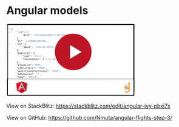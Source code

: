# Angular models


[![](video-player.png)](https://drive.google.com/file/d/1p_AaQw6EpwxR03jY5T4w2p52UvjuN3t9/view)


View on StackBlitz: 
https://stackblitz.com/edit/angular-ivy-pbxj7x


View on GitHub: 
https://github.com/Nmuta/angular-flights-step-3/
